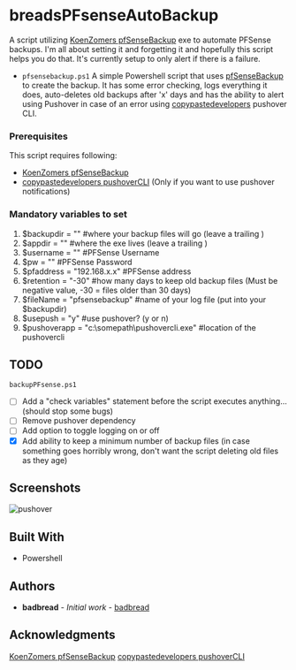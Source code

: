 # breadsPFsenseAutoBackup

A script utilizing [KoenZomers pfSenseBackup](https://github.com/KoenZomers/pfSenseBackup) exe to automate PFSense backups. 
I'm all about setting it and forgetting it and hopefully this script helps you do that. It's currently setup to only alert if there is a failure.

- ```pfsensebackup.ps1``` A simple Powershell script that uses [pfSenseBackup](https://github.com/KoenZomers/pfSenseBackup) to create the backup. It has some error checking, logs everything it does, auto-deletes old backups after 'x' days and has the ability to alert using Pushover in case of an error using [copypastedevelopers](https://github.com/copypastedeveloper/PushoverCli) pushover CLI. 

### Prerequisites

This script requires following:
- [KoenZomers pfSenseBackup](https://github.com/KoenZomers/pfSenseBackup)
- [copypastedevelopers pushoverCLI](https://github.com/copypastedeveloper/PushoverCli) (Only if you want to use pushover notifications)

### Mandatory variables to set
1. $backupdir = "\" #where your backup files will go (leave a trailing \)
2. $appdir = "\" #where the exe lives (leave a trailing \)
3. $username = "" #PFSense Username
4. $pw = "" #PFSense Password
5. $pfaddress = "192.168.x.x" #PFSense address
6. $retention = "-30" #how many days to keep old backup files (Must be negative value, -30 = files older than 30 days)
7. $fileName = "pfsensebackup" #name of your log file (put into your $backupdir)
8. $usepush = "y" #use pushover? (y or n)
9. $pushoverapp = "c:\somepath\pushovercli.exe" #location of the pushovercli

## TODO
```backupPFsense.ps1```
- [ ] Add a "check variables" statement before the script executes anything... (should stop some bugs)
- [ ] Remove pushover dependency
- [ ] Add option to toggle logging on or off
- [x] Add ability to keep a minimum number of backup files (in case something goes horribly wrong, don't want the script deleting old files as they age)

## Screenshots
![pushover](https://github.com/badbread/breadsPFsenseAutoBackup/blob/master/logshot.png?raw=true)

## Built With
* Powershell

## Authors
* **badbread** - *Initial work* - [badbread](https://github.com/badbread)

## Acknowledgments
[KoenZomers pfSenseBackup](https://github.com/KoenZomers/pfSenseBackup)
[copypastedevelopers pushoverCLI](https://github.com/copypastedeveloper/PushoverCli)

